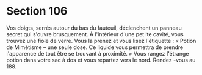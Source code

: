 # Section 106

Vos doigts, serrés autour du bas du fauteuil, déclenchent un panneau secret qui s'ouvre
brusquement. À l'intérieur d'une pet ite cavité, vous trouvez une fiole de verre. Vous la
prenez et vous lisez l'étiquette  : « Potion de Mimétisme – une seule dose. Ce liquide vous
permettra de prendre l'apparence de tout être se trouvant à proximité.  » Vous rangez
l'étrange potion dans votre  sac à dos et vous repartez vers le nord. Rendez -vous au 188.